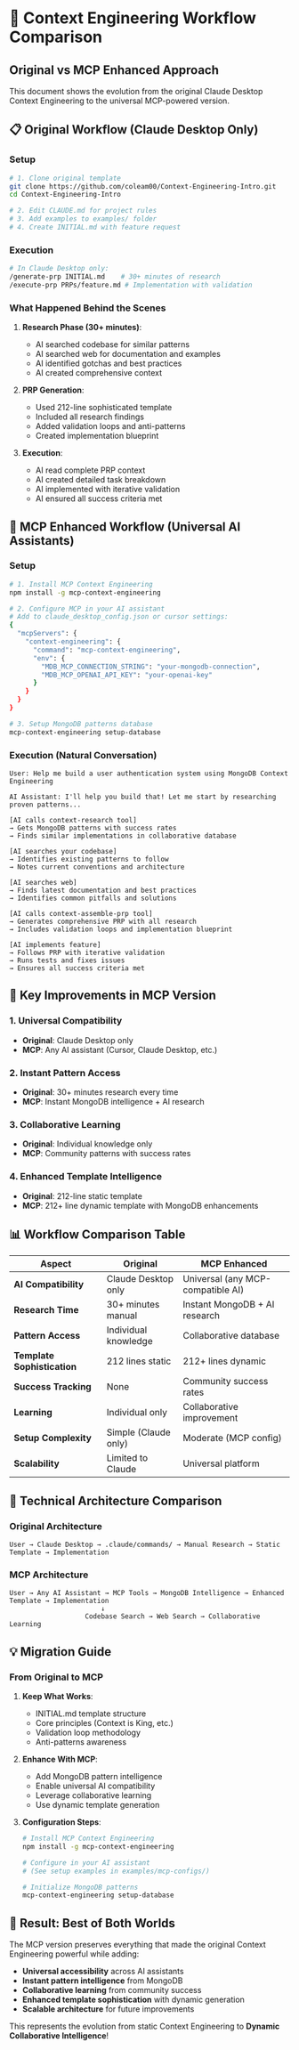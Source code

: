 # 🔄 Context Engineering Workflow Comparison

## Original vs MCP Enhanced Approach

This document shows the evolution from the original Claude Desktop Context Engineering to the universal MCP-powered version.

## 📋 Original Workflow (Claude Desktop Only)

### Setup
```bash
# 1. Clone original template
git clone https://github.com/coleam00/Context-Engineering-Intro.git
cd Context-Engineering-Intro

# 2. Edit CLAUDE.md for project rules
# 3. Add examples to examples/ folder
# 4. Create INITIAL.md with feature request
```

### Execution
```bash
# In Claude Desktop only:
/generate-prp INITIAL.md    # 30+ minutes of research
/execute-prp PRPs/feature.md # Implementation with validation
```

### What Happened Behind the Scenes
1. **Research Phase (30+ minutes)**:
   - AI searched codebase for similar patterns
   - AI searched web for documentation and examples
   - AI identified gotchas and best practices
   - AI created comprehensive context

2. **PRP Generation**:
   - Used 212-line sophisticated template
   - Included all research findings
   - Added validation loops and anti-patterns
   - Created implementation blueprint

3. **Execution**:
   - AI read complete PRP context
   - AI created detailed task breakdown
   - AI implemented with iterative validation
   - AI ensured all success criteria met

## 🚀 MCP Enhanced Workflow (Universal AI Assistants)

### Setup
```bash
# 1. Install MCP Context Engineering
npm install -g mcp-context-engineering

# 2. Configure MCP in your AI assistant
# Add to claude_desktop_config.json or cursor settings:
{
  "mcpServers": {
    "context-engineering": {
      "command": "mcp-context-engineering",
      "env": {
        "MDB_MCP_CONNECTION_STRING": "your-mongodb-connection",
        "MDB_MCP_OPENAI_API_KEY": "your-openai-key"
      }
    }
  }
}

# 3. Setup MongoDB patterns database
mcp-context-engineering setup-database
```

### Execution (Natural Conversation)
```
User: Help me build a user authentication system using MongoDB Context Engineering

AI Assistant: I'll help you build that! Let me start by researching proven patterns...

[AI calls context-research tool]
→ Gets MongoDB patterns with success rates
→ Finds similar implementations in collaborative database

[AI searches your codebase]
→ Identifies existing patterns to follow
→ Notes current conventions and architecture

[AI searches web]
→ Finds latest documentation and best practices
→ Identifies common pitfalls and solutions

[AI calls context-assemble-prp tool]
→ Generates comprehensive PRP with all research
→ Includes validation loops and implementation blueprint

[AI implements feature]
→ Follows PRP with iterative validation
→ Runs tests and fixes issues
→ Ensures all success criteria met
```

## 🎯 Key Improvements in MCP Version

### 1. **Universal Compatibility**
- **Original**: Claude Desktop only
- **MCP**: Any AI assistant (Cursor, Claude Desktop, etc.)

### 2. **Instant Pattern Access**
- **Original**: 30+ minutes research every time
- **MCP**: Instant MongoDB intelligence + AI research

### 3. **Collaborative Learning**
- **Original**: Individual knowledge only
- **MCP**: Community patterns with success rates

### 4. **Enhanced Template Intelligence**
- **Original**: 212-line static template
- **MCP**: 212+ line dynamic template with MongoDB enhancements

## 📊 Workflow Comparison Table

| Aspect | Original | MCP Enhanced |
|--------|----------|--------------|
| **AI Compatibility** | Claude Desktop only | Universal (any MCP-compatible AI) |
| **Research Time** | 30+ minutes manual | Instant MongoDB + AI research |
| **Pattern Access** | Individual knowledge | Collaborative database |
| **Template Sophistication** | 212 lines static | 212+ lines dynamic |
| **Success Tracking** | None | Community success rates |
| **Learning** | Individual only | Collaborative improvement |
| **Setup Complexity** | Simple (Claude only) | Moderate (MCP config) |
| **Scalability** | Limited to Claude | Universal platform |

## 🔧 Technical Architecture Comparison

### Original Architecture
```
User → Claude Desktop → .claude/commands/ → Manual Research → Static Template → Implementation
```

### MCP Architecture
```
User → Any AI Assistant → MCP Tools → MongoDB Intelligence → Enhanced Template → Implementation
                       ↓
                   Codebase Search → Web Search → Collaborative Learning
```

## 💡 Migration Guide

### From Original to MCP

1. **Keep What Works**:
   - INITIAL.md template structure
   - Core principles (Context is King, etc.)
   - Validation loop methodology
   - Anti-patterns awareness

2. **Enhance With MCP**:
   - Add MongoDB pattern intelligence
   - Enable universal AI compatibility
   - Leverage collaborative learning
   - Use dynamic template generation

3. **Configuration Steps**:
   ```bash
   # Install MCP Context Engineering
   npm install -g mcp-context-engineering
   
   # Configure in your AI assistant
   # (See setup examples in examples/mcp-configs/)
   
   # Initialize MongoDB patterns
   mcp-context-engineering setup-database
   ```

## 🎉 Result: Best of Both Worlds

The MCP version preserves everything that made the original Context Engineering powerful while adding:

- **Universal accessibility** across AI assistants
- **Instant pattern intelligence** from MongoDB
- **Collaborative learning** from community success
- **Enhanced template sophistication** with dynamic generation
- **Scalable architecture** for future improvements

This represents the evolution from static Context Engineering to **Dynamic Collaborative Intelligence**!
